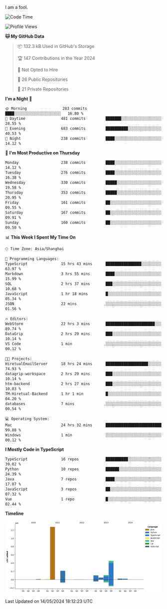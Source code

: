 I am a fool.

<!--START_SECTION:waka-->
![Code Time](http://img.shields.io/badge/Code%20Time-1%2C428%20hrs%2018%20mins-blue)

![Profile Views](http://img.shields.io/badge/Profile%20Views-0-blue)

**🐱 My GitHub Data** 

> 📦 132.3 kB Used in GitHub's Storage 
 > 
> 🏆 147 Contributions in the Year 2024
 > 
> 🚫 Not Opted to Hire
 > 
> 📜 26 Public Repositories 
 > 
> 🔑 21 Private Repositories 
 > 
**I'm a Night 🦉** 

```text
🌞 Morning                283 commits         ████░░░░░░░░░░░░░░░░░░░░░   16.80 % 
🌆 Daytime                481 commits         ███████░░░░░░░░░░░░░░░░░░   28.55 % 
🌃 Evening                683 commits         ██████████░░░░░░░░░░░░░░░   40.53 % 
🌙 Night                  238 commits         ████░░░░░░░░░░░░░░░░░░░░░   14.12 % 
```
📅 **I'm Most Productive on Thursday** 

```text
Monday                   238 commits         ████░░░░░░░░░░░░░░░░░░░░░   14.12 % 
Tuesday                  276 commits         ████░░░░░░░░░░░░░░░░░░░░░   16.38 % 
Wednesday                330 commits         █████░░░░░░░░░░░░░░░░░░░░   19.58 % 
Thursday                 353 commits         █████░░░░░░░░░░░░░░░░░░░░   20.95 % 
Friday                   161 commits         ██░░░░░░░░░░░░░░░░░░░░░░░   09.55 % 
Saturday                 167 commits         ██░░░░░░░░░░░░░░░░░░░░░░░   09.91 % 
Sunday                   160 commits         ██░░░░░░░░░░░░░░░░░░░░░░░   09.50 % 
```


📊 **This Week I Spent My Time On** 

```text
🕑︎ Time Zone: Asia/Shanghai

💬 Programming Languages: 
TypeScript               15 hrs 43 mins      ████████████████░░░░░░░░░   63.97 % 
Markdown                 3 hrs 55 mins       ████░░░░░░░░░░░░░░░░░░░░░   15.99 % 
SQL                      2 hrs 37 mins       ███░░░░░░░░░░░░░░░░░░░░░░   10.68 % 
JavaScript               1 hr 18 mins        █░░░░░░░░░░░░░░░░░░░░░░░░   05.34 % 
JSON                     22 mins             ░░░░░░░░░░░░░░░░░░░░░░░░░   01.56 % 

🔥 Editors: 
WebStorm                 22 hrs 3 mins       ██████████████████████░░░   89.74 % 
DataGrip                 2 hrs 29 mins       ███░░░░░░░░░░░░░░░░░░░░░░   10.14 % 
VS Code                  1 min               ░░░░░░░░░░░░░░░░░░░░░░░░░   00.12 % 

🐱‍💻 Projects: 
HiretualEmailServer      18 hrs 24 mins      ███████████████████░░░░░░   74.93 % 
datagrip-workspace       2 hrs 29 mins       ███░░░░░░░░░░░░░░░░░░░░░░   10.14 % 
htm-backend              2 hrs 27 mins       ███░░░░░░░░░░░░░░░░░░░░░░   10.03 % 
TM-Hiretual-Backend      1 hr 1 min          █░░░░░░░░░░░░░░░░░░░░░░░░   04.20 % 
databases                7 mins              ░░░░░░░░░░░░░░░░░░░░░░░░░   00.54 % 

💻 Operating System: 
Mac                      24 hrs 32 mins      █████████████████████████   99.88 % 
Windows                  1 min               ░░░░░░░░░░░░░░░░░░░░░░░░░   00.12 % 
```

**I Mostly Code in TypeScript** 

```text
TypeScript               16 repos            ██████████░░░░░░░░░░░░░░░   39.02 % 
Python                   10 repos            ██████░░░░░░░░░░░░░░░░░░░   24.39 % 
Java                     7 repos             ████░░░░░░░░░░░░░░░░░░░░░   17.07 % 
JavaScript               3 repos             ██░░░░░░░░░░░░░░░░░░░░░░░   07.32 % 
Vue                      1 repo              █░░░░░░░░░░░░░░░░░░░░░░░░   02.44 % 
```



**Timeline**

![Lines of Code chart](https://raw.githubusercontent.com/VeejaLiu/VeejaLiu/master/assets/bar_graph.png)


 Last Updated on 14/05/2024 18:12:23 UTC
<!--END_SECTION:waka-->
